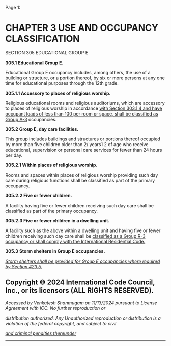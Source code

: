 Page 1:

# CHAPTER 3 USE AND OCCUPANCY CLASSIFICATION

 SECTION 305
 EDUCATIONAL GROUP E

**305.1 Educational Group E.**

Educational Group E occupancy includes, among others, the use of a building or structure, or a portion thereof, by six or
more persons at any one time for educational purposes through the 12th grade.

**305.1.1 Accessory to places of religious worship.**

Religious educational rooms and religious auditoriums, which are accessory to places of religious worship in accordance
[with Section 303.1.4 and have occupant loads of less than 100 per room or space, shall be classified as Group A-3](http://codes.iccsafe.org/#VACC2021P1_Ch03_Sec303.1.4)
occupancies.


**305.2 Group E, day care facilities.**


This group includes buildings and structures or portions thereof occupied by more than five children older than 2/ years1 2
of age who receive educational, supervision or personal care services for fewer than 24 hours per day.


**305.2.1 Within places of religious worship.**


Rooms and spaces within places of religious worship providing such day care during religious functions shall be classified
as part of the primary occupancy.


**305.2.2 Five or fewer children.**

A facility having five or fewer children receiving such day care shall be classified as part of the primary occupancy.

**305.2.3 Five or fewer children in a dwelling unit.**


A facility such as the above within a dwelling unit and having five or fewer children receiving such day care shall be
[classified as a Group R-3 occupancy or shall comply with the International Residential Code.](http://codes.iccsafe.org/#VACC2021P1_Ch35_PromICC_RefStdIRC_21)


**305.3** **Storm shelters in Group E occupancies.**

_[Storm shelters shall be provided for Group E occupancies where required by Section 423.5.](http://codes.iccsafe.org/#VACC2021P1_Ch04_Sec423.5)_


## Copyright © 2024 International Code Council, Inc., or its licensors (ALL RIGHTS RESERVED).

_Accessed by Venkatesh Shanmugam on 11/13/2024 pursuant to License Agreement with ICC. No further reproduction or_

_distribution authorized. Any Unauthorized reproduction or distribution is a violation of the federal copyright, and subject to civil_

_[and criminal penalties thereunder](http://codes.iccsafe.org/content/VACC2021P1/chapter-3-use-and-occupancy-classification#VACC2021P1_Ch03_Sec305)_


-----



